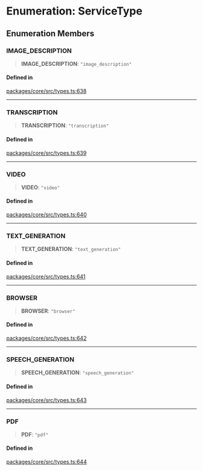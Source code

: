# Enumeration: ServiceType

## Enumeration Members

### IMAGE_DESCRIPTION

> **IMAGE_DESCRIPTION**: `"image_description"`

#### Defined in

[packages/core/src/types.ts:638](https://github.com/ai16z/eliza/blob/main/packages/core/src/types.ts#L638)

---

### TRANSCRIPTION

> **TRANSCRIPTION**: `"transcription"`

#### Defined in

[packages/core/src/types.ts:639](https://github.com/ai16z/eliza/blob/main/packages/core/src/types.ts#L639)

---

### VIDEO

> **VIDEO**: `"video"`

#### Defined in

[packages/core/src/types.ts:640](https://github.com/ai16z/eliza/blob/main/packages/core/src/types.ts#L640)

---

### TEXT_GENERATION

> **TEXT_GENERATION**: `"text_generation"`

#### Defined in

[packages/core/src/types.ts:641](https://github.com/ai16z/eliza/blob/main/packages/core/src/types.ts#L641)

---

### BROWSER

> **BROWSER**: `"browser"`

#### Defined in

[packages/core/src/types.ts:642](https://github.com/ai16z/eliza/blob/main/packages/core/src/types.ts#L642)

---

### SPEECH_GENERATION

> **SPEECH_GENERATION**: `"speech_generation"`

#### Defined in

[packages/core/src/types.ts:643](https://github.com/ai16z/eliza/blob/main/packages/core/src/types.ts#L643)

---

### PDF

> **PDF**: `"pdf"`

#### Defined in

[packages/core/src/types.ts:644](https://github.com/ai16z/eliza/blob/main/packages/core/src/types.ts#L644)

